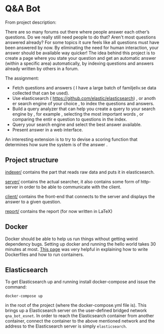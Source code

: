 # Q&A Bot
From project description:

There are so many forums out there where people answer each other’s questions.
Do we really still need people to do that? Aren't most questions answered
already? For some topics it sure feels like all questions must have been
answered by now. By eliminating the need for human interaction, your answer
should be available way quicker!  The idea behind this project is to create a
page where you state your question and get an automatic answer (within a
specific area) automatically, by indexing questions and answers already written
by others in a forum.

The assignment:
* Fetch questions and answers ( I have a large batch of familjeliv.se data
  collected that can be used).
* Use elasticsearch ( https://github.com/elastic/elasticsearch) , or anoth er
  search engine of your choice , to index the questions and answers.
* Build a query analyzer that can help you create a query to your search engine
  by , for example , selecting the most important words , or comparing the entir
  e question to questions in the index.
* Query your search engine and select the best answer available.
* Present answer in a web interface.

An interesting extension is to try to devise a scoring function that determines
how sure the system is of the answer .

## Project structure
[indexer/](indexer/) contains the part that reads raw data and puts it in
elasticsearch.

[server/](server/) contains the actual searcher, it also contains
some form of http-server in order to be able to communicate with the client.

[client/](client/) contains the front-end that connects to the server and
displays the answer to a given question.

[report/](report/) contains the report (for now written in LaTeX)

## Docker
Docker should be able to help us run things without getting weird dependency
bugs. Setting up docker and running the hello world takes 30 minutes at most.
[This page](https://docs.docker.com/get-started/part2/) was very helpful in
explaining how to write Dockerfiles and how to run containers.

## Elasticsearch
To get Elasticsearch up and running install docker-compose and issue the command:
```
docker-compose up
```
in the root of the project (where the docker-compose.yml file is).  This brings
up a Elasticsearch server on the user-defined bridged network `qna_bot_esnet`.
In order to reach the Elasticsearch container from another container, connect
the container to the above mentioned network and the address to the
Elasticsearch server is simply `elasticsearch`.
